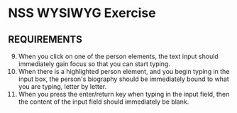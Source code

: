 # NSS WYSIWYG Exercise

## REQUIREMENTS

<!-- 1. Create an array of objects that represents famous people (see structure below). -->
<!-- 2. Create a text input in your DOM. -->
<!-- 3. Beneath that, create a container, block element in your DOM. -->
<!-- 4. Create a DOM element for each of the objects inside the container. Style your person elements however you like. -->
<!-- 5. For every even numbered element, have a light yellow background.
6. For every odd numbered element, have a light blue background. -->
<!-- 7. Each element's DOM structure should be as shown below. -->
<!-- 8. When you click on one of the person elements, a dotted border should appear around it. -->
9. When you click on one of the person elements, the text input should immediately gain focus so that you can start typing.
10. When there is a highlighted person element, and you begin typing in the input box, the person's biography should be immediately bound to what you are typing, letter by letter.
11. When you press the enter/return key when typing in the input field, then the content of the input field should immediately be blank.